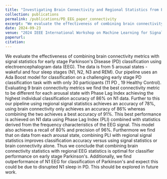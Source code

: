 ```yaml
---
title: "Investigating Brain Connectivity and Regional Statistics from EEG for early stage Parkinson's Classification"
collection: publications
permalink: /publications/PD_EEG_paper_connectivity
excerpt: "We evaluate the effectiveness of combining brain connectivity metrics with signal statistics for early stage Parkinson's Disease (PD) classification using electroencephalogram data (EEG). The data is from 5 arousal states - wakeful and four sleep stages (N1, N2, N3 and REM). Our pipeline uses an Ada Boost model for classification on a challenging early stage PD classification task with with only 30 participants (11 PD , 19 Healthy Control). Evaluating 9 brain connectivity metrics we find the best connectivity metric to be different for each arousal state with Phase Lag Index achieving the highest individual classification accuracy of 86% on N1 data. Further to this our pipeline using regional signal statistics achieves an accuracy of 78%, using brain connectivity only achieves an accuracy of 86% whereas combining the two achieves a best accuracy of 91%. This best performance is achieved on N1 data using Phase Lag Index (PLI) combined with statistics derived from the frequency characteristics of the EEG signal. This model also achieves a recall of 80% and precision of 96%. Furthermore we find that on data from each arousal state, combining PLI with regional signal statistics improves classification accuracy versus using signal statistics or brain connectivity alone. Thus we conclude that combining brain connectivity statistics with regional EEG statistics is optimal for classifier performance on early stage Parkinson's. Additionally, we find outperformance of N1 EEG for classification of Parkinson's and expect this could be due to disrupted N1 sleep in PD. This should be explored in future work."
date: 2024-09-23
venue: "2024 IEEE International Workshop on Machine Learning for Signal Processing"
paperurl:
citation: 
---
```


We evaluate the effectiveness of combining brain connectivity metrics with signal statistics for early stage Parkinson's Disease (PD) classification using electroencephalogram data (EEG). The data is from 5 arousal states - wakeful and four sleep stages (N1, N2, N3 and REM). Our pipeline uses an Ada Boost model for classification on a challenging early stage PD classification task with with only 30 participants (11 PD , 19 Healthy Control). Evaluating 9 brain connectivity metrics we find the best connectivity metric to be different for each arousal state with Phase Lag Index achieving the highest individual classification accuracy of 86% on N1 data. Further to this our pipeline using regional signal statistics achieves an accuracy of 78%, using brain connectivity only achieves an accuracy of 86% whereas combining the two achieves a best accuracy of 91%. This best performance is achieved on N1 data using Phase Lag Index (PLI) combined with statistics derived from the frequency characteristics of the EEG signal. This model also achieves a recall of 80% and precision of 96%. Furthermore we find that on data from each arousal state, combining PLI with regional signal statistics improves classification accuracy versus using signal statistics or brain connectivity alone. Thus we conclude that combining brain connectivity statistics with regional EEG statistics is optimal for classifier performance on early stage Parkinson's. Additionally, we find outperformance of N1 EEG for classification of Parkinson's and expect this could be due to disrupted N1 sleep in PD. This should be explored in future work.